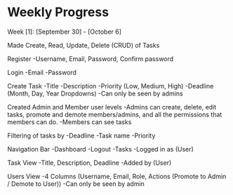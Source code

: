 # Weekly Progress

Week [1]: [September 30] - [October 6]


Made Create, Read, Update, Delete (CRUD) of Tasks

Register
    -Username, Email, Password, Confirm password

Login
    -Email
    -Password

Create Task
    -Title
    -Description
    -Priority (Low, Medium, High)
    -Deadline (Month, Day, Year Dropdowns)
    -Can only be seen by admins

Created Admin and Member user levels
    -Admins can create, delete, edit tasks, promote and demote members/admins, and all the permissions that members can do.
    -Members can see tasks

Filtering of tasks by
    -Deadline
    -Task name
    -Priority

Navigation Bar 
    -Dashboard
    -Logout
    -Tasks
    -Logged in as (User)

Task View
    -Title, Description, Deadline
    -Added by (User)

Users View
    -4 Columns (Username, Email, Role, Actions (Promote to Admin / Demote to User))
    -Can only be seen by admin